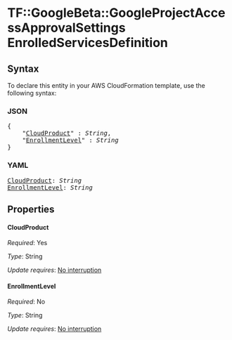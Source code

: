# TF::GoogleBeta::GoogleProjectAccessApprovalSettings EnrolledServicesDefinition

## Syntax

To declare this entity in your AWS CloudFormation template, use the following syntax:

### JSON

<pre>
{
    "<a href="#cloudproduct" title="CloudProduct">CloudProduct</a>" : <i>String</i>,
    "<a href="#enrollmentlevel" title="EnrollmentLevel">EnrollmentLevel</a>" : <i>String</i>
}
</pre>

### YAML

<pre>
<a href="#cloudproduct" title="CloudProduct">CloudProduct</a>: <i>String</i>
<a href="#enrollmentlevel" title="EnrollmentLevel">EnrollmentLevel</a>: <i>String</i>
</pre>

## Properties

#### CloudProduct

_Required_: Yes

_Type_: String

_Update requires_: [No interruption](https://docs.aws.amazon.com/AWSCloudFormation/latest/UserGuide/using-cfn-updating-stacks-update-behaviors.html#update-no-interrupt)

#### EnrollmentLevel

_Required_: No

_Type_: String

_Update requires_: [No interruption](https://docs.aws.amazon.com/AWSCloudFormation/latest/UserGuide/using-cfn-updating-stacks-update-behaviors.html#update-no-interrupt)

